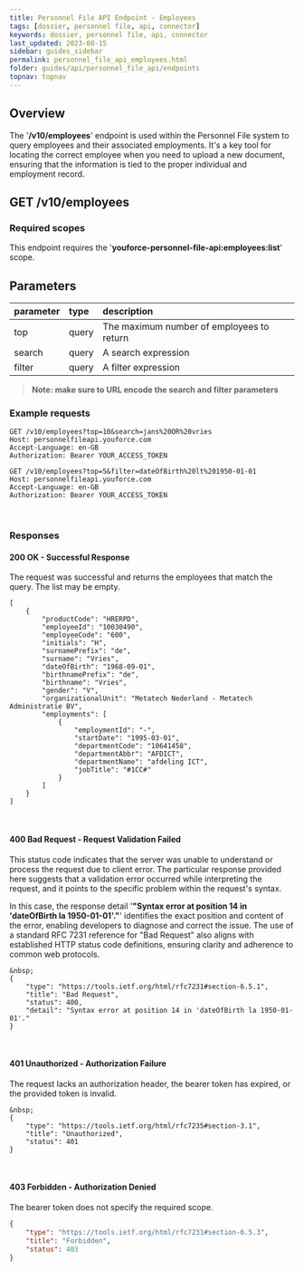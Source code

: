 ```yaml
---
title: Personnel File API Endpoint - Employees
tags: [dossier, personnel file, api, connector]
keywords: dossier, personnel file, api, connector
last_updated: 2023-08-15
sidebar: guides_sidebar
permalink: personnel_file_api_employees.html
folder: guides/api/personnel_file_api/endpoints
topnav: topnav
---
```


## Overview
The '**/v10/employees**' endpoint is used within the Personnel File system to query employees and their associated employments. It's a key tool for locating the correct employee when you need to upload a new document, ensuring that the information is tied to the proper individual and employment record.
&nbsp;
## GET /v10/employees
### Required scopes
This endpoint requires the '**youforce-personnel-file-api:employees:list**' scope.
&nbsp;
## Parameters

| parameter | type | description |
|:----------|:-----|:------------|
| top | query | The maximum number of employees to return |
| search | query | A search expression |
| filter | query | A filter expression |

> **Note: make sure to URL encode the search and filter parameters**
&nbsp;
### Example requests
```
GET /v10/employees?top=10&search=jans%20OR%20vries
Host: personnelfileapi.youforce.com
Accept-Language: en-GB
Authorization: Bearer YOUR_ACCESS_TOKEN

GET /v10/employees?top=5&filter=dateOfBirth%20lt%201950-01-01
Host: personnelfileapi.youforce.com
Accept-Language: en-GB
Authorization: Bearer YOUR_ACCESS_TOKEN
```
&nbsp;
### Responses
#### 200 OK - Successful Response
The request was successful and returns the employees that match the query. The list may be empty.
```
[
    {
        "productCode": "HRERPD",
        "employeeId": "10030490",
        "employeeCode": "600",
        "initials": "H",
        "surnamePrefix": "de",
        "surname": "Vries",
        "dateOfBirth": "1968-09-01",
        "birthnamePrefix": "de",
        "birthname": "Vries",
        "gender": "V",
        "organizationalUnit": "Metatech Nederland - Metatech Administratie BV",
        "employments": [
            {
                "employmentId": "-",
                "startDate": "1995-03-01",
                "departmentCode": "10641458",
                "departmentAbbr": "AFDICT",
                "departmentName": "afdeling ICT",
                "jobTitle": "#1CC#"
            }
        ]
    }
]
```
&nbsp;
#### 400 Bad Request - Request Validation Failed
This status code indicates that the server was unable to understand or process the request due to client error. The particular response provided here suggests that a validation error occurred while interpreting the request, and it points to the specific problem within the request's syntax.

In this case, the response detail '**"Syntax error at position 14 in 'dateOfBirth la 1950-01-01'."**' identifies the exact position and content of the error, enabling developers to diagnose and correct the issue. The use of a standard RFC 7231 reference for "Bad Request" also aligns with established HTTP status code definitions, ensuring clarity and adherence to common web protocols.
```
&nbsp;
{
    "type": "https://tools.ietf.org/html/rfc7231#section-6.5.1",
    "title": "Bad Request",
    "status": 400,
    "detail": "Syntax error at position 14 in 'dateOfBirth la 1950-01-01'."
}
```
&nbsp;
#### 401 Unauthorized - Authorization Failure
The request lacks an authorization header, the bearer token has expired, or the provided token is invalid.
```
&nbsp;
{
    "type": "https://tools.ietf.org/html/rfc7235#section-3.1",
    "title": "Unauthorized",
    "status": 401
}
```
&nbsp;
#### 403 Forbidden - Authorization Denied
The bearer token does not specify the required scope.
```json
{
    "type": "https://tools.ietf.org/html/rfc7231#section-6.5.3",
    "title": "Forbidden",
    "status": 403
}
```
